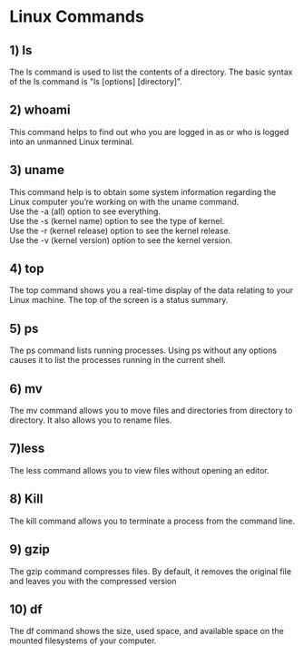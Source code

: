 <h1>Linux Commands</h1>


<h2>1) ls</h2>
The ls command is used to list the contents of a directory. The basic syntax of the ls command is "ls [options] [directory]".
<h2>2) whoami</h2>
This command helps to find out who you are logged in as or who is logged into an unmanned Linux terminal.

<h2>3) uname</h2>
          This command help is to obtain some system information regarding the Linux computer you’re working on with the uname command.</br>
          Use the -a (all) option to see everything.</br>
          Use the -s (kernel name) option to see the type of kernel.</br>
          Use the -r (kernel release) option to see the kernel release.</br>
          Use the -v (kernel version) option to see the kernel version.
          
<h2>4) top</h2>

The top command shows you a real-time display of the data relating to your Linux machine. The top of the screen is a status summary.

<h2>5) ps</h2>
The ps command lists running processes. Using ps without any options causes it to list the processes running in the current shell.

<h2>6) mv</h2>

The mv command allows you to move files and directories from directory to directory. It also allows you to rename files.

<h2>7)less</h2>

The less command allows you to view files without opening an editor.
<h2>8) Kill</h2>
The kill command allows you to terminate a process from the command line.
<h2>9) gzip</h2>
The gzip command compresses files. By default, it removes the original file and leaves you with the compressed version
<h2>10) df </h2>
The df command shows the size, used space, and available space on the mounted filesystems of your computer.
